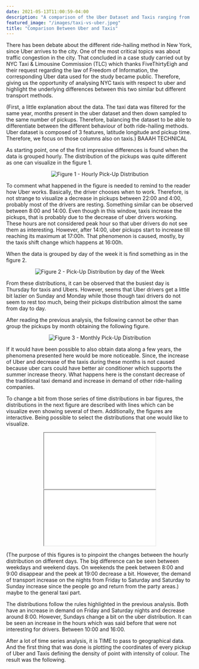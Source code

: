 ```yaml
---
date: 2021-05-13T11:00:59-04:00
description: "A comparison of the Uber Dataset and Taxis ranging from ... to ..."
featured_image: "/images/taxi-vs-uber.jpeg"
title: "Comparison Between Uber and Taxis"
---
```


<script>
  function resizeIframe(obj) {
    obj.style.height = obj.contentWindow.document.documentElement.scrollHeight + 'px';
  }
</script>

<script>
  img {
  width: auto;
  height: 100%;
  max-height: 20vh;
}
</script>

There has been debate about the different ride-hailing method in New York, since Uber arrives to the city. One of the most critical topics was about traffic congestion in the city. That concluded in a case study carried out by NYC Taxi & Limousine Commission (TLC) which thanks FiveThirtyEigh and their request regarding the law of Freedom of Information, the corresponding Uber data used for the study became public. Therefore, giving us the opportunity of analysing NYC taxis with respect to uber and highlight the underlying differences between this two similar but different transport methods.

(First, a little explanation about the data. The taxi data was filtered for the same year, months present in the uber dataset and then down sampled to the same number of pickups. Therefore, balancing the dataset to be able to differentiate between the different behaviour of both ride-hailing methods. Uber dataset is composed of 3 features, latitude longitude and pickup time. Therefore, we focus on those columns also on taxis.) BAAAH TECHNICAL


As starting point, one of the first impressive differences is found when the data is grouped hourly. The distribution of the pickups was quite different as one can visualize in the figure 1. 

<div style="text-align: center;">
<img src="{{< baseurl >}}/images/hourly_distributions.png" alt="Figure 1 - Hourly Pick-Up Distribution">
</div>

To comment what happened in the figure is needed to remind to the reader how Uber works. Basically, the driver chooses when to work. Therefore, is not strange to visualize a decrease in pickups between 22:00 and 4:00, probably most of the drivers are resting. Something similar can be observed between 8:00 and 14:00. Even though in this window, taxis increase the pickups, that is probably due to the decrease of uber drivers working. These hours are not considered peak hour so that uber drivers do not see them as interesting. However, after 14:00, uber pickups start to increase till reaching its maximum at 17:00h. That phenomenon is caused, mostly, by the taxis shift change which happens at 16:00h.


When the data is grouped by day of the week it is find something as in the figure 2.

<div style="text-align: center;">
<img src="{{< baseurl >}}/images/day_distribution.png" alt="Figure 2 - Pick-Up Distribution by day of the Week">
</div>

From these distributions, it can be observed that the busiest day is Thursday for taxis and Ubers. However, seems that Uber drivers get a little bit lazier on Sunday and Monday while those though taxi drivers do not seem to rest too much, being their pickups distribution almost the same from day to day.

After reading the previous analysis, the following cannot be other than group the pickups by month obtaining the following figure. 

<div style="text-align: center;">
<img src="{{< baseurl >}}/images/monthly_distribution.png" alt="Figure 3 - Monthly Pick-Up Distribution">
</div>



If it would have been possible to also obtain data along a few years, the phenomena presented here would be more noticeable. Since, the increase of Uber and decrease of the taxis during these months is not caused because uber cars could have better air conditioner which supports the summer increase theory. What happens here is the constant decrease of the traditional taxi demand and increase in demand of other ride-hailing companies.

To change a bit from those series of time distributions in bar figures, the distributions in the next figure are described with lines which can be visualize even showing several of them. Additionally, the figures are interactive. Being possible to select the distributions that one would like to visualize.

<div style="text-align: center;">
<iframe src = {{< baseurl >}}/html/Lineplot_taxi.html style="width: 900px; height: 600px; " frameborder="0" scrolling="no" onload="resizeIframe(this)" alt="Figure 4 - Hourly Distributions by Day Taxis"> </iframe>
</div>

<div style="text-align: center;">
<iframe src = {{< baseurl >}}/html/Lineplot_uber.html style="width: 900px; height: 600px; left.-140px;" frameborder="0" scrolling="no" onload="resizeIframe(this)" alt="Figure 4 - Hourly Distributions by Day Taxis"> </iframe>
</div>




(The purpose of this figures is to pinpoint the changes between the hourly distribution on different days. The big difference can be seen between weekdays and weekend days. On weekends the peek between 8:00 and 9:00 disappear and the peek at 19:00 decrease a bit. However, the demand of transport increase on the nights from Friday to Saturday and Saturday to Sunday increase since the people go and return from the party areas.) maybe to the general taxi part.


 The distributions follow the rules highlighted in the previous analysis. Both have an increase in demand on Friday and Saturday nights and decrease around 8:00. However, Sundays change a bit on the uber distribution. It can be seen an increase in the hours which was said before that were not interesting for drivers. Between 10:00 and 16:00.

After a lot of time series analysis, it is TIME to pass to geographical data. And the first thing that was done is plotting the coordinates of every pickup of Uber and Taxis defining the density of point with intensity of colour. The result was the following.






